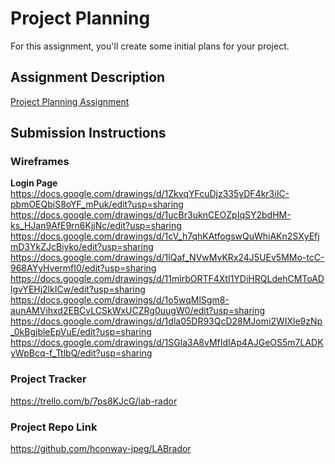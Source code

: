 # Project Planning
For this assignment, you'll create some initial plans for your project.

## Assignment Description
[Project Planning Assignment](https://education.launchcode.org/liftoff/modules/assignments/project-planning)

## Submission Instructions

### Wireframes
**Login Page**
https://docs.google.com/drawings/d/1ZkvqYFcuDjz335yDF4kr3iIC-pbmOEQbiS8oYF_mPuk/edit?usp=sharing
https://docs.google.com/drawings/d/1ucBr3uknCEOZpIqSY2bdHM-ks_HJan9AfE9rn6KjjNc/edit?usp=sharing
https://docs.google.com/drawings/d/1cV_h7qhKAtfogswQuWhiAKn2SXyEfjmD3YkZJcBiyko/edit?usp=sharing
https://docs.google.com/drawings/d/1lQaf_NVwMvKRx24J5UEv5MMo-tcC-968AYyHvermfI0/edit?usp=sharing
https://docs.google.com/drawings/d/11mlrbORTF4XtI1YDiHRQLdehCMToADlgvYEHj2lkICw/edit?usp=sharing
https://docs.google.com/drawings/d/1o5wqMlSgm8-aunAMVihxd2EBCvLCSkWxUCZRg0uugW0/edit?usp=sharing
https://docs.google.com/drawings/d/1dla05DR93QcD28MJomi2WIXle9zNp_0kBgjbleEpVuE/edit?usp=sharing
https://docs.google.com/drawings/d/1SGla3A8vMfIdIAp4AJGeOS5m7LADKyWpBcq-f_TtlbQ/edit?usp=sharing

### Project Tracker

https://trello.com/b/7ps8KJcG/lab-rador

### Project Repo Link

https://github.com/hconway-jpeg/LABrador
